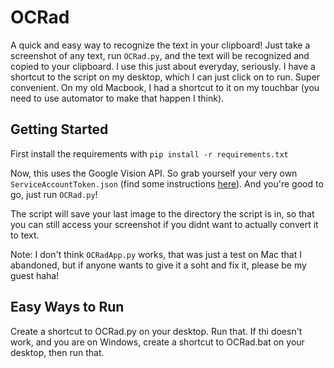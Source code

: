 # OCRad
A quick and easy way to recognize the text in your clipboard! Just take a screenshot of any text, run `OCRad.py`, and the text will be recognized and copied to your clipboard.
I use this just about everyday, seriously. I have a shortcut to the script on my desktop, which I can just click on to run. Super convenient. On my old Macbook, I had a shortcut to it on my touchbar (you need to use automator to make that happen I think).

## Getting Started
First install the requirements with `pip install -r requirements.txt`

Now, this uses the Google Vision API. So grab yourself your very own `ServiceAccountToken.json` (find some instructions [here](https://cloud.google.com/vision/docs/ocr)). And you're good to go, just run `OCRad.py`!

The script will save your last image to the directory the script is in, so that you can still access your screenshot if you didnt want to actually convert it to text.

 
 Note: I don't think `OCRadApp.py` works, that was just a test on Mac that I abandoned, but if anyone wants to give it a soht and fix it, please be my guest haha!

## Easy Ways to Run
Create a shortcut to OCRad.py on your desktop. Run that. If thi doesn't work, and you are on Windows, create a shortcut to OCRad.bat on your desktop, then run that.
